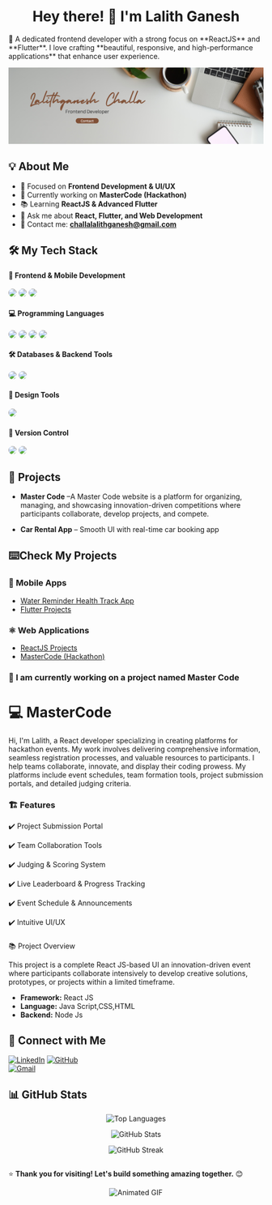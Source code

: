 <h1 align="center">Hey there! 👋 I'm Lalith Ganesh</h1>
<p >🚀 A dedicated frontend developer with a strong focus on **ReactJS** and **Flutter**. I love crafting **beautiful, responsive, and high-performance applications** that enhance user experience. </p>

<p align="center">
  <img src="https://github.com/lalithganeshchalla/LalithGaneshChalla/blob/main/Brown%20and%20Gray%20Simple%20Personal%20LinkedIn%20Banner.png" alt="Lalith Ganesh" width="800" />
</p>


## 💡 About Me
- 🎯 Focused on **Frontend Development & UI/UX**
- 🔭 Currently working on **MasterCode (Hackathon)**
- 📚 Learning **ReactJS & Advanced Flutter**
- 💬 Ask me about **React, Flutter, and Web Development**
- 📩 Contact me: **challalalithganesh@gmail.com**


## 🛠️ My Tech Stack

#### 🚀 Frontend & Mobile Development  
<p>
  <img src="https://img.shields.io/badge/React-20232A?style=for-the-badge&logo=react&logoColor=61DAFB" style="border-radius: 20px;" />
  <img src="https://img.shields.io/badge/Flutter-02569B?style=for-the-badge&logo=flutter&logoColor=white" style="border-radius: 10px;" />
  <img src="https://img.shields.io/badge/TailwindCSS-38B2AC?style=for-the-badge&logo=tailwind-css&logoColor=white" style="border-radius: 10px;" />
</p>

#### 💻 Programming Languages  
<p>
  <img src="https://img.shields.io/badge/Dart-0175C2?style=for-the-badge&logo=dart&logoColor=white" style="border-radius: 10px;" />
  <img src="https://img.shields.io/badge/C-00599C?style=for-the-badge&logo=c&logoColor=white" style="border-radius: 10px;" />
  <img src="https://img.shields.io/badge/Java-007396?style=for-the-badge&logo=java&logoColor=white" style="border-radius: 10px;" />
  <img src="https://img.shields.io/badge/C%23-239120?style=for-the-badge&logo=c-sharp&logoColor=purple" style="border-radius: 10px;" />
</p>

#### 🛠 Databases & Backend Tools  
<p>
  <img src="https://img.shields.io/badge/MySQL-4479A1?style=for-the-badge&logo=mysql&logoColor=white" style="border-radius: 10px;" />
  <img src="https://img.shields.io/badge/Firebase-FFCA28?style=for-the-badge&logo=firebase&logoColor=black" style="border-radius: 10px;" />
</p>

#### 🎨 Design Tools  
<p>
  <img src="https://img.shields.io/badge/Figma-F24E1E?style=for-the-badge&logo=figma&logoColor=white" style="border-radius: 10px;" />
</p>

#### 🔄 Version Control  
<p>
  <img src="https://img.shields.io/badge/Git-F05032?style=for-the-badge&logo=git&logoColor=white" style="border-radius: 10px;" />
  <img src="https://img.shields.io/badge/GitHub-181717?style=for-the-badge&logo=github&logoColor=white" style="border-radius: 10px;" />
</p>


## 🚀 Projects
- <p><b>Master Code</b> –A Master Code website is a platform for organizing, managing, and showcasing innovation-driven competitions where participants collaborate, develop projects, and compete.</p>
- <p><b>Car Rental App</b> – Smooth UI with real-time car booking app</p>

## ⌨️Check My Projects

### 📱 Mobile Apps  
- [Water Reminder Health Track App](https://github.com/lalithganeshchalla/water_reminder_health_track_app)  
- [Flutter Projects](https://github.com/lalithganeshchalla/Lalith_Flutter_Projects) 

### ⚛️ Web Applications  
- [ReactJS Projects](https://github.com/lalithganeshchalla/Lalith-sReactJs)  
- [MasterCode (Hackathon)](https://github.com/lalithganeshchalla/PRO-team-)

<h3>🚀 I am currently working on a project named Master Code</h3>
<h1>💻 MasterCode</h1>

<p>Hi, I'm Lalith, a React developer specializing in creating platforms for hackathon events. My work involves delivering comprehensive information, seamless registration processes, and valuable resources to participants. I help teams collaborate, innovate, and display their coding prowess. My platforms include event schedules, team formation tools, project submission portals, and detailed judging criteria.</p>
<h3>🏗️ Features</h4>
  <p>  ✔️ Project Submission Portal</p> 
  <p>  ✔️ Team Collaboration Tools</p>
  <p>  ✔️ Judging & Scoring System</p>
  <p>  ✔️ Live Leaderboard & Progress Tracking</p>
  <p>  ✔️ Event Schedule & Announcements</p>
  <p>  ✔️ Intuitive UI/UX</p>
<h3></h3>📚 Project Overview</h3>
<p></p>This project is a complete React JS-based UI an innovation-driven event where participants collaborate intensively to develop creative solutions, prototypes, or projects within a limited timeframe.</p>

- <b>Framework:</b> React JS
- <b>Language:</b> Java Script,CSS,HTML
- <b>Backend:</b> Node Js

## 🔗 Connect with Me  
[![LinkedIn](https://img.shields.io/badge/LinkedIn-0077B5?style=for-the-badge&logo=linkedin&logoColor=white)](https://linkedin.com/in/lalithganeshchalla)
[![GitHub](https://img.shields.io/badge/GitHub-181717?style=for-the-badge&logo=github&logoColor=white)](https://github.com/lalithganeshchalla)  
[![Gmail](https://img.shields.io/badge/Gmail-D14836?style=for-the-badge&logo=gmail&logoColor=white)](mailto:challalalithganesh@gmail.com)



## 📊 GitHub Stats
<p align="center">
  <img src="https://github-readme-stats.vercel.app/api/top-langs?username=lalithganeshchalla&show_icons=true&locale=en&layout=compact" alt="Top Languages" />
</p>

<p align="center">
  <img src="https://github-readme-stats.vercel.app/api?username=lalithganeshchalla&show_icons=true&locale=en" alt="GitHub Stats" />
</p>

<p align="center">
  <img src="https://github-readme-streak-stats.herokuapp.com/?user=lalithganeshchalla&" alt="GitHub Streak" />
</p>

##

⭐ **Thank you for visiting! Let's build something amazing together.** 😊

<p align="center">
  <img src="https://github.com/lalithganeshchalla/LalithGaneshChalla/blob/main/Nature-themed%20sustainability%20outro%20-%20Made%20with%20Clipchamp.gif" width="100%" height="500px" alt="Animated GIF" />
</p>

